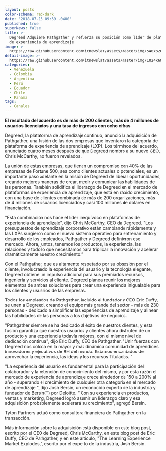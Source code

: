 ```yaml
---
layout: posts
color-schema: red-dark
date: '2018-07-16 09:39 -0400'
published: true
superNews: false
title: >-
  Degreed Adquiere Pathgather y refuerza su posición como líder de plataformas
  de experiencia de aprendizaje
image: >-
  https://raw.githubusercontent.com/itnewslat/assets/master/img/540x320/Degreed-p.jpg
detail-image: >-
  https://raw.githubusercontent.com/itnewslat/assets/master/img/1024x680/Degreed-g.jpg
categories:
  - Venezuela
  - Colombia
  - Argentina
  - Perú
  - Ecuador
  - Chile
  - Panama
tags:
  - Canales
---
```


**El resultado del acuerdo es de más de 200 clientes, más de 4 millones de usuarios licenciados y una tasa de ingresos con ocho cifras**
 
Degreed, la plataforma de aprendizaje continuo, anunció la adquisición de Pathgather, una fusión de las dos empresas que inventaron la categoría de plataforma de experiencia de aprendizaje (LXP). Los términos del acuerdo, anunciado cuatro meses después de que Degreed nombró a su nuevo CEO, Chris McCarthy, no fueron revelados. 
 
La unión de estas empresas, que tienen un compromiso con 40% de las empresas de Fortune 500, sea como clientes actuales o potenciales, es un importante paso adelante en la misión de Degreed de liberar oportunidades, creando mejores maneras de crear, medir y comunicar las habilidades de las personas. También solidifica el liderazgo de Degreed en el mercado de plataformas de experiencia de aprendizaje, que está en rápido crecimiento, con una base de clientes combinada de más de 200 organizaciones, más de 4 millones de usuarios licenciados y casi 100 millones de dólares en financiación.
 
"Esta combinación nos hace el líder inequívoco en plataformas de experiencia de aprendizaje”, dijo Chris McCarthy, CEO da Degreed. "Los presupuestos de aprendizaje corporativo están cambiando rápidamente y las LXPs surgieron como el nuevo sistema operativo para entrenamiento y desarrollo de los empleados, Pathgather y Degreed definieron ese mercado. Ahora, juntos, tenemos los productos, la experiencia, las relaciones y todo lo que necesitamos para triplicar la innovación y acelerar dramáticamente nuestro crecimiento.” 
 
Con el Pathgather, que es altamente respetado por su obsesión por el cliente, involucrando la experiencia del usuario y la tecnología elegante, Degreed obtiene un impulso adicional para sus premiados recursos, ingeniería y servicios al cliente. Degreed planea reunir los mejores elementos de ambas soluciones para crear una experiencia inigualable para los clientes y usuarios de las empresas.
 
Todos los empleados de Pathgather, incluido el fundador y CEO Eric Duffy, se unen a Degreed, creando el equipo más grande del sector - más de 230 personas - dedicado a simplificar las experiencias de aprendizaje y alinear las habilidades de las personas a los objetivos de negocios. 
 
"Pathgather siempre se ha dedicado al éxito de nuestros clientes, y esta fusión garantiza que nuestros usuarios y clientes ahora disfruten de un producto y una experiencia todavía mejores, con el mismo nivel de dedicación continua", dijo Eric Duffy, CEO de Pathgather. "Unir fuerzas con Degreed nos coloca en la mayor y más dinámica comunidad de aprendices innovadores y ejecutivos de RH del mundo. Estamos encantados de aprovechar la experiencia, las ideas y los recursos Titulados. "
 
"La experiencia del usuario es fundamental para la participación del colaborador y la retención de conocimiento del mismo, y por esta razón el mercado de experiencia de aprendizaje crece alrededor de 150 a 200% al año - superando el crecimiento de cualquier otra categoría en el mercado de aprendizaje ", dijo Josh Bersin, un reconocido experto de la industria y fundador de Bersin(™) por Deloitte. “ Con su experiencia en productos, ventas y marketing, Degreed logró asumir un liderazgo claro y esa adquisición probablemente acelerará su crecimiento", agregó Bersin. 
 
Tyton Partners actuó como consultora financiera de Pathgather en la transacción.
 
Más información sobre la adquisición está disponible en este blog post, escrito por el CEO de Degreed, Chris McCarthy, en este blog post de Eric Duffy, CEO de Pathgather, y en este artículo, "The Learning Experience Market Explodes,", escrito por el experto de la industria, Josh Bersin.